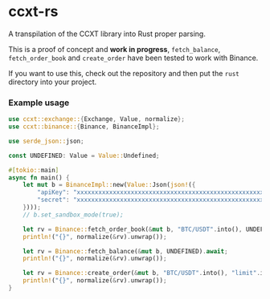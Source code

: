 # ccxt-rs

A transpilation of the CCXT library into Rust proper parsing.

This is a proof of concept and **work in progress**, `fetch_balance`, `fetch_order_book` and `create_order` have been tested to work with Binance.

If you want to use this, check out the repository and then put the `rust` directory into your project.

### Example usage

```rust
use ccxt::exchange::{Exchange, Value, normalize};
use ccxt::binance::{Binance, BinanceImpl};

use serde_json::json;

const UNDEFINED: Value = Value::Undefined;

#[tokio::main]
async fn main() {
    let mut b = BinanceImpl::new(Value::Json(json!({
        "apiKey": "xxxxxxxxxxxxxxxxxxxxxxxxxxxxxxxxxxxxxxxxxxxxxxxxxxxxxxxxxxxxxxxx",
        "secret": "xxxxxxxxxxxxxxxxxxxxxxxxxxxxxxxxxxxxxxxxxxxxxxxxxxxxxxxxxxxxxxxx",
    })));
    // b.set_sandbox_mode(true);

    let rv = Binance::fetch_order_book(&mut b, "BTC/USDT".into(), UNDEFINED, UNDEFINED).await;
    println!("{}", normalize(&rv).unwrap());

    let rv = Binance::fetch_balance(&mut b, UNDEFINED).await;
    println!("{}", normalize(&rv).unwrap());

    let rv = Binance::create_order(&mut b, "BTC/USDT".into(), "limit".into(), "buy".into(), 0.001.into(), 16789.2.into(), UNDEFINED).await;
    println!("{}", normalize(&rv).unwrap());
}
```